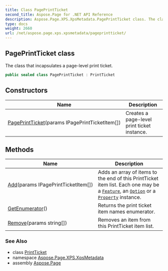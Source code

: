 ```yaml
---
title: Class PagePrintTicket
second_title: Aspose.Page for .NET API Reference
description: Aspose.Page.XPS.XpsMetadata.PagePrintTicket class. The class that incapsulates a pagelevel print ticket
type: docs
weight: 2660
url: /net/aspose.page.xps.xpsmetadata/pageprintticket/
---
```

## PagePrintTicket class

The class that incapsulates a page-level print ticket.

```csharp
public sealed class PagePrintTicket : PrintTicket
```

## Constructors

| Name | Description |
| --- | --- |
| [PagePrintTicket](pageprintticket/)(params IPagePrintTicketItem[]) | Creates a page-level print ticket instance. |

## Methods

| Name | Description |
| --- | --- |
| [Add](../../aspose.page.xps.xpsmetadata/pageprintticket/add/)(params IPagePrintTicketItem[]) | Adds an array of items to the end of this PrintTicket item list. Each one may be a [`Feature`](../feature/), an [`Option`](../option/) or a [`Property`](../property/) instance. |
| [GetEnumerator](../../aspose.page.xps.xpsmetadata/printticket/getenumerator/)() | Returns the print ticket item names enumerator. |
| [Remove](../../aspose.page.xps.xpsmetadata/printticket/remove/)(params string[]) | Removes an item from this PrintTicket item list. |

### See Also

* class [PrintTicket](../printticket/)
* namespace [Aspose.Page.XPS.XpsMetadata](../../aspose.page.xps.xpsmetadata/)
* assembly [Aspose.Page](../../)


